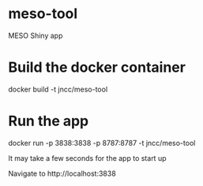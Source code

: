 # meso-tool
MESO Shiny app

# Build the docker container
docker build -t jncc/meso-tool

# Run the app
docker run -p 3838:3838 -p 8787:8787 -t jncc/meso-tool

It may take a few seconds for the app to start up

Navigate to http://localhost:3838
